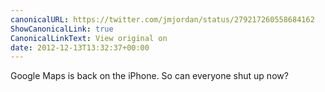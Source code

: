 ```yaml
---
canonicalURL: https://twitter.com/jmjordan/status/279217260558684162
ShowCanonicalLink: true
CanonicalLinkText: View original on
date: 2012-12-13T13:32:37+00:00
---
```

Google Maps is back on the iPhone. So can everyone shut up now?